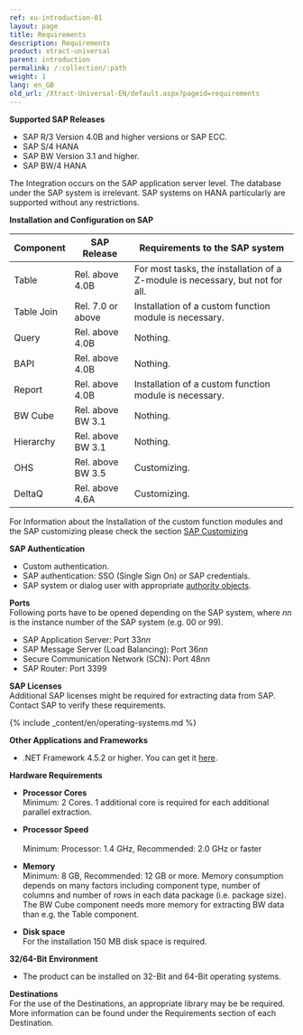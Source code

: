 ```yaml
---
ref: xu-introduction-01
layout: page
title: Requirements
description: Requirements
product: xtract-universal
parent: introduction
permalink: /:collection/:path
weight: 1
lang: en_GB
old_url: /Xtract-Universal-EN/default.aspx?pageid=requirements
---
```


**Supported SAP Releases**

- SAP R/3 Version 4.0B and higher versions or SAP ECC.
- SAP S/4 HANA
- SAP BW Version 3.1 and higher.
- SAP BW/4 HANA

The Integration occurs on the SAP application server level. The database under the SAP system is irrelevant. 
SAP systems on HANA particularly are supported without any restrictions.  

**Installation and Configuration on SAP**

| Component  | SAP Release       | Requirements to the SAP system                                                |
|------------|-------------------|-------------------------------------------------------------------------------|
| Table      | Rel. above 4.0B   | For most tasks, the installation of a Z-module is necessary, but not for all. |
| Table Join | Rel. 7.0 or above | Installation of a custom function module is necessary.                        |
| Query      | Rel. above 4.0B   | Nothing.                                                                      |
| BAPI       | Rel. above 4.0B   | Nothing.                                                                      |
| Report     | Rel. above 4.0B   | Installation of a custom function module is necessary.                        |
| BW Cube    | Rel. above BW 3.1 | Nothing.                                                                      |
| Hierarchy  | Rel. above BW 3.1 | Nothing.                                                                      |
| OHS        | Rel. above BW 3.5 | Customizing.                                                                  |
| DeltaQ     | Rel. above 4.6A   | Customizing.                                                                  |


For Information about the Installation of the custom function modules and the SAP customizing please check the section [SAP Customizing](https://help.theobald-software.com/en/xtract-universal/sap-customizing)

**SAP Authentication** <br>
- Custom authentication.
- SAP authentication: SSO (Single Sign On) or SAP credentials.
- SAP system or dialog user with appropriate [authority objects](https://kb.theobald-software.com/sap/authority-objects---sap-user-rights).

**Ports**<br>
Following ports have to be opened depending on the SAP system, 
where *nn* is the instance number of the SAP system (e.g. 00 or 99).

- SAP Application Server: Port 33*nn*
- SAP Message Server (Load Balancing): Port 36*nn*
- Secure Communication Network (SCN): Port 48*nn*
- SAP Router: Port 3399

**SAP Licenses**<br>
Additional SAP licenses might be required for extracting data from SAP. Contact SAP to verify these requirements.

{% include _content/en/operating-systems.md %}

**Other Applications and Frameworks** <br> 	
- .NET Framework 4.5.2 or higher. You can get it [here](https://www.microsoft.com/en-US/download/details.aspx?id=42643).

**Hardware Requirements** <br> 	
- **Processor Cores**<br>
Minimum: 2 Cores. 
1 additional core is required for each additional parallel extraction. 

- **Processor Speed**<br>    
Minimum: Processor: 1.4 GHz, Recommended: 2.0 GHz or faster

- **Memory**<br>
Minimum: 8 GB, Recommended: 12 GB or more.
Memory consumption depends on many factors including component type, number of columns and number of rows in each data package (i.e. package size). <br> 
The BW Cube component needs more memory for extracting BW data than e.g. the Table component. 

- **Disk space**<br>
For the installation 150 MB disk space is required.

**32/64-Bit Environment**<br> 	
- The product can be installed on 32-Bit and 64-Bit operating systems.

**Destinations**<br>
For the use of the Destinations, an appropriate library may be be required. More information can be found under the Requirements section of each Destination.
